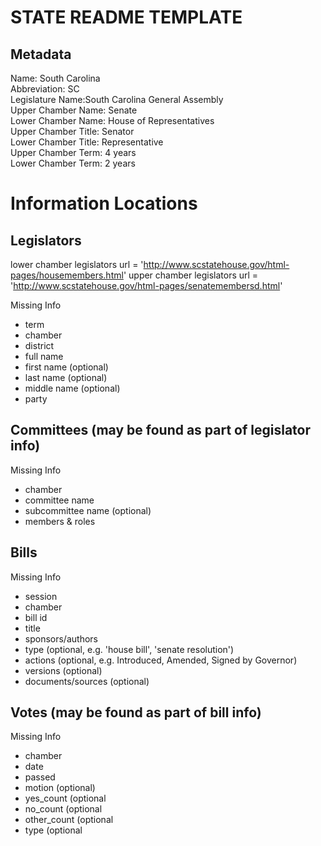 STATE README TEMPLATE
=====================

Metadata
--------
Name:  South Carolina  
Abbreviation:  SC  
Legislature Name:South Carolina General Assembly    
Upper Chamber Name:  Senate  
Lower Chamber Name:  House of Representatives  
Upper Chamber Title:  Senator  
Lower Chamber Title:  Representative  
Upper Chamber Term:  4 years  
Lower Chamber Term:  2 years 


Information Locations
=====================

Legislators
-----------
lower chamber legislators url = 'http://www.scstatehouse.gov/html-pages/housemembers.html'
upper chamber legislators url = 'http://www.scstatehouse.gov/html-pages/senatemembersd.html'

Missing Info

* term
* chamber
* district
* full name
* first name (optional)
* last name (optional)
* middle name (optional)
* party

Committees (may be found as part of legislator info)
----------------------------------------------------
Missing Info

* chamber
* committee name
* subcommittee name (optional)
* members & roles

Bills
-----
Missing Info

* session
* chamber
* bill id
* title
* sponsors/authors
* type (optional, e.g. 'house bill', 'senate resolution')
* actions (optional, e.g. Introduced, Amended, Signed by Governor)
* versions (optional)
* documents/sources (optional)

Votes (may be found as part of bill info)
-----------------------------------------
Missing Info

* chamber
* date
* passed
* motion (optional)
* yes_count (optional
* no_count (optional
* other_count (optional
* type (optional
